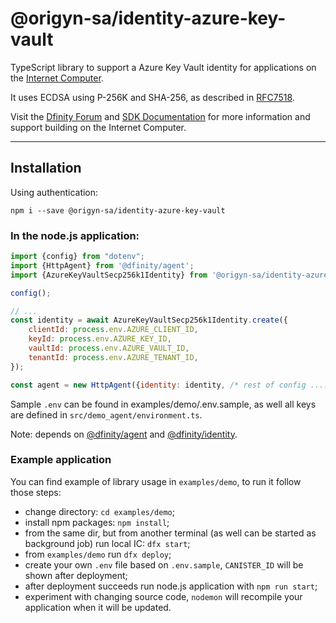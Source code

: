 # @origyn-sa/identity-azure-key-vault

TypeScript library to support a Azure Key Vault identity for applications on the [Internet Computer](https://dfinity.org/).

It uses ECDSA using P-256K and SHA-256, as described in [RFC7518](https://tools.ietf.org/html/rfc7518).

Visit the [Dfinity Forum](https://forum.dfinity.org/) and [SDK Documentation](https://sdk.dfinity.org/docs/index.html) for more information and support building on the Internet Computer.

---

## Installation

Using authentication:

```
npm i --save @origyn-sa/identity-azure-key-vault
```

### In the node.js application:

```javascript
import {config} from "dotenv";
import {HttpAgent} from '@dfinity/agent';
import {AzureKeyVaultSecp256k1Identity} from '@origyn-sa/identity-azure-key-vault'

config();

// ...
const identity = await AzureKeyVaultSecp256k1Identity.create({
    clientId: process.env.AZURE_CLIENT_ID,
    keyId: process.env.AZURE_KEY_ID,
    vaultId: process.env.AZURE_VAULT_ID,
    tenantId: process.env.AZURE_TENANT_ID,
});

const agent = new HttpAgent({identity: identity, /* rest of config .... */});
```

Sample `.env` can be found in examples/demo/.env.sample, as well all keys are defined in `src/demo_agent/environment.ts`.  

Note: depends on [@dfinity/agent](https://www.npmjs.com/package/@dfinity/agent) and [@dfinity/identity](https://www.npmjs.com/package/@dfinity/identity).

### Example application

You can find example of library usage in `examples/demo`, to run it follow those steps:

- change directory: `cd examples/demo`;
- install npm packages: `npm install`;
- from the same dir, but from another terminal (as well can be started as background job) run local IC: `dfx start`;
- from `examples/demo` run `dfx deploy`;
- create your own `.env` file based on `.env.sample`, `CANISTER_ID` will be shown after deployment;
- after deployment succeeds run node.js application with `npm run start`;
- experiment with changing source code, `nodemon` will recompile your application when it will be updated.
